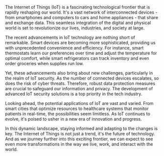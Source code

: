 The Internet of Things (IoT) is a fascinating technological frontier that is rapidly reshaping our world. It's a vast network of interconnected devices - from smartphones and computers to cars and home appliances - that share and exchange data. This seamless integration of the digital and physical world is set to revolutionize our lives, industries, and society at large. 

The recent advancements in IoT technology are nothing short of remarkable. Smart devices are becoming more sophisticated, providing us with unprecedented convenience and efficiency. For instance, smart thermostats learn our preferences over time and adjust the temperature for optimal comfort, while smart refrigerators can track inventory and even order groceries when supplies run low. 

Yet, these advancements also bring about new challenges, particularly in the realm of IoT security. As the number of connected devices escalates, so does the risk of cyber threats. Therefore, robust data protection measures are crucial to safeguard our information and privacy. The development of advanced IoT security solutions is a top priority in the tech industry. 

Looking ahead, the potential applications of IoT are vast and varied. From smart cities that optimize resources to healthcare systems that monitor patients in real-time, the possibilities seem limitless. As IoT continues to evolve, it's poised to usher in a new era of innovation and progress. 

In this dynamic landscape, staying informed and adapting to the changes is key. The Internet of Things is not just a trend, it's the future of technology. And as we journey further into this exciting frontier, we can expect to see even more transformations in the way we live, work, and interact with the world.
